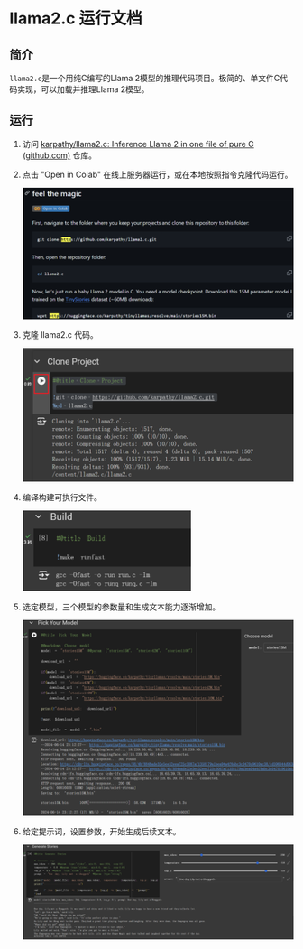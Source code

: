 # llama2.c 运行文档

## 简介

`llama2.c`是一个用纯C编写的Llama 2模型的推理代码项目。极简的、单文件C代码实现，可以加载并推理Llama 2模型。

## 运行

1. 访问 [karpathy/llama2.c: Inference Llama 2 in one file of pure C (github.com)](https://github.com/karpathy/llama2.c) 仓库。

2. 点击 "Open in Colab" 在线上服务器运行，或在本地按照指令克隆代码运行。

   <img src="https://raw.githubusercontent.com/Jingqing3948/FigureBed/main/mdImages/202406150723783.png" alt="image-20240615072306685" style="zoom:67%;" />

3. 克隆 llama2.c 代码。

   <img src="https://raw.githubusercontent.com/Jingqing3948/FigureBed/main/mdImages/202406150724310.png" alt="image-20240615072402258" style="zoom:50%;" />

4. 编译构建可执行文件。

   <img src="https://raw.githubusercontent.com/Jingqing3948/FigureBed/main/mdImages/202406150724613.png" alt="image-20240615072444213" style="zoom:50%;" />

5. 选定模型，三个模型的参数量和生成文本能力逐渐增加。

   ![image-20240615073022429](https://raw.githubusercontent.com/Jingqing3948/FigureBed/main/mdImages/202406150730485.png)

6. 给定提示词，设置参数，开始生成后续文本。

   ![image-20240615073306084](https://raw.githubusercontent.com/Jingqing3948/FigureBed/main/mdImages/202406150733153.png)